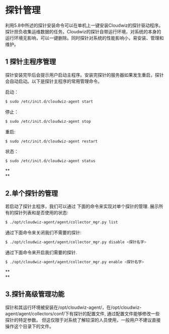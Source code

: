# **探针管理**

利用5.8中所述的探针安装命令可以在单机上一键安装Cloudwiz的探针驱动程序。探针担负收集运维数据的任务。Cloudwiz的探针自带运行环境，对系统的本身的运行环境无影响，可以一键删除。同时探针对系统的性能影响小，易安装、管理和维护。

## **1 探针主程序管理**

探针安装完毕后会提示用户启动主程序。安装完探针的服务器如果发生重启，探针会自动启动。以下是探针主程序的常用管理命令。

启动：

```bash
$ sudo /etc/init.d/cloudwiz-agent start
```

停止：

```bash
$ sudo /etc/init.d/cloudwiz-agent stop
```

重启:

```bash
$ sudo /etc/init.d/cloudwiz-agent restart
```

状态：

```bash
$ sudo /etc/init.d/cloudwiz-agent status
```

**  
**

## **2.单个探针的管理**

若启动了探针主程序，我们可以通过 下面的命令来实现对单个探针的管理. 展示所有的探针列表和是否使用的状态:

```bash
$ ./opt/cloudwiz-agent/agent/collector_mgr.py list
```

通过下面命令来关闭我们不需要的探针:

```bash
$ ./opt/cloudwiz-agent/agent/collector_mgr.py disable <探针名字>
```

通过下面命令来开启我们需要的探针.

```bash
$ ./opt/cloudwiz-agent/agent/collector_mgr.py enable <探针名字>
```

**  
**

## **3.探针高级管理功能**

探针和其运行环境被安装在/opt/cloudwiz-agent/，在/opt/cloudwiz-agent/agent/collectors/conf/下有探针的配置文件, 通过配置文件能够修改一些探针的特定参数。 但这仅限于对系统了解较深的人员使用，一般用户不建议直接操作这个目录下的文件。

  


